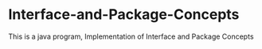 # Interface-and-Package-Concepts
This is a  java program,  Implementation  of Interface  and  Package  Concepts 
